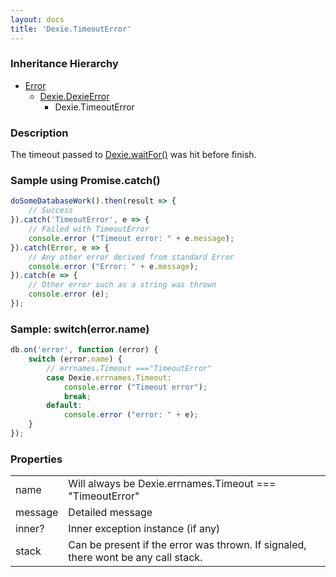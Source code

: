 ```yaml
---
layout: docs
title: 'Dexie.TimeoutError'
---
```


### Inheritance Hierarchy

* [Error](https://developer.mozilla.org/en-US/docs/Web/JavaScript/Reference/Global_Objects/Error)
  * [Dexie.DexieError](/docs/DexieErrors/DexieError)
    * Dexie.TimeoutError

### Description 

The timeout passed to [Dexie.waitFor()](/docs/Dexie/Dexie.waitFor()) was hit before finish.

### Sample using Promise.catch()

```javascript
doSomeDatabaseWork().then(result => {
    // Success
}).catch('TimeoutError', e => {
    // Failed with TimeoutError
    console.error ("Timeout error: " + e.message);
}).catch(Error, e => {
    // Any other error derived from standard Error
    console.error ("Error: " + e.message);
}).catch(e => {
    // Other error such as a string was thrown
    console.error (e);
});
```

### Sample: switch(error.name)

```javascript
db.on('error', function (error) {
    switch (error.name) {
        // errnames.Timeout ==="TimeoutError"
        case Dexie.errnames.Timeout:
            console.error ("Timeout error");
            break;
        default:
            console.error ("error: " + e);
    }
});
```

### Properties

<table>
<tr><td>name</td><td>Will always be Dexie.errnames.Timeout === "TimeoutError"</td></tr>
<tr><td>message</td><td>Detailed message</td></tr>
<tr><td>inner?</td><td>Inner exception instance (if any)</td></tr>
<tr><td>stack</td><td>Can be present if the error was thrown. If signaled, there wont be any call stack.</td></tr>
</table>
